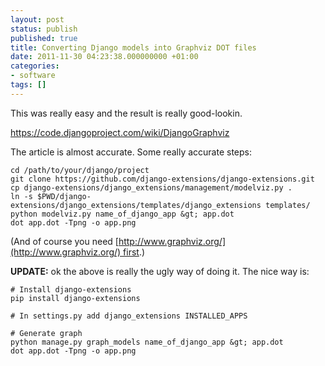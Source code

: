 ```yaml
---
layout: post
status: publish
published: true
title: Converting Django models into Graphviz DOT files
date: 2011-11-30 04:23:38.000000000 +01:00
categories:
- software
tags: []
---
```

This was really easy and the result is really good-lookin.

https://code.djangoproject.com/wiki/DjangoGraphviz

The article is almost accurate. Some really accurate steps:

```
cd /path/to/your/django/project
git clone https://github.com/django-extensions/django-extensions.git
cp django-extensions/django_extensions/management/modelviz.py . 
ln -s $PWD/django-extensions/django_extensions/templates/django_extensions templates/ 
python modelviz.py name_of_django_app &gt; app.dot
dot app.dot -Tpng -o app.png
```

(And of course you need [http://www.graphviz.org/](http://www.graphviz.org/) first.)

**UPDATE:** ok the above is really the ugly way of doing it. The nice way is:


```
# Install django-extensions 
pip install django-extensions

# In settings.py add django_extensions INSTALLED_APPS

# Generate graph
python manage.py graph_models name_of_django_app &gt; app.dot
dot app.dot -Tpng -o app.png
```

